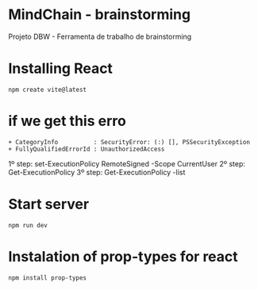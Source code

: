 # MindChain - brainstorming
Projeto DBW - Ferramenta de trabalho de brainstorming

# Installing React
    npm create vite@latest

# if we get this erro  
    + CategoryInfo          : SecurityError: (:) [], PSSecurityException
    + FullyQualifiedErrorId : UnauthorizedAccess 

1º step: set-ExecutionPolicy RemoteSigned -Scope CurrentUser 
2º step: Get-ExecutionPolicy
3º step: Get-ExecutionPolicy -list

# Start server
    npm run dev

# Instalation of prop-types for react
    npm install prop-types
